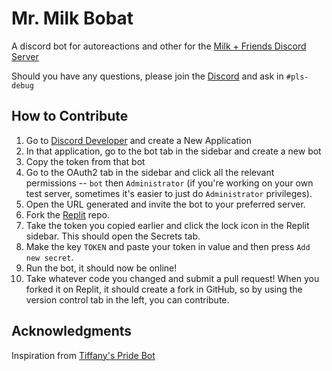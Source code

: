 # Mr. Milk Bobat
A discord bot for autoreactions and other for the [Milk + Friends Discord Server](https://discord.gg/ebMsPKpkBu)

Should you have any questions, please join the [Discord](https://discord.gg/ebMsPKpkBu) and ask in `#pls-debug`

## How to Contribute
1. Go to [Discord Developer](https://discord.com/developers/applications) and create a New Application
3. In that application, go to the bot tab in the sidebar and create a new bot
4. Copy the token from that bot
5. Go to the OAuth2 tab in the sidebar and click all the relevant permissions -- `bot` then `Administrator` (if you're working on your own test server, sometimes it's easier to just do `Administrator` privileges).
6. Open the URL generated and invite the bot to your preferred server.
1. Fork the [Replit](https://replit.com/@maralihart/MilkFriendsBot#README.md) repo.
8. Take the token you copied earlier and click the lock icon in the Replit sidebar. This should open the Secrets tab.
9. Make the key `TOKEN` and paste your token in value and then press `Add new secret`.
10. Run the bot, it should now be online!
10. Take whatever code you changed and submit a pull request! When you forked it on Replit, it should create a fork in GitHub, so by using the version control tab in the left, you can contribute.

## Acknowledgments
Inspiration from [Tiffany's Pride Bot](https://github.com/tyffical/Pridebot)